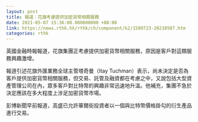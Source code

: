 ```yaml
---
layout: post
title: 報道：花旗考慮提供加密貨幣相關服務
date: 2021-05-07 15:36:00.000000000 +08:00
link: https://news.rthk.hk/rthk/ch/component/k2/1589723-20210507.htm
categories: rthk
---
```


英國金融時報報道，花旗集團正考慮提供加密貨幣相關服務，原因是客戶對這類服務興趣激增。

報道引述花旗外匯業務全球主管塔奇曼（Itay Tuchman）表示，尚未決定是否為客戶提供加密貨幣相關服務，但交易、託管及融資都在考慮之中，又說包括大型資產管理公司在內，眾多客戶對比特幣的興趣非常迅速地升溫。他補充，集團不急於決定應該在多大程度上涉足加密貨幣市場。

彭博新聞早前報道，高盛已允許華爾街投資者以一個與比特幣價格掛勾的衍生產品進行交易。
